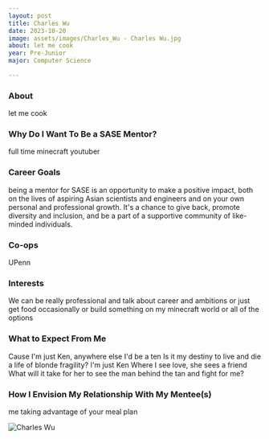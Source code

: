 ```yaml
---
layout: post
title: Charles Wu 
date: 2023-10-20
image: assets/images/Charles_Wu - Charles Wu.jpg
about: let me cook
year: Pre-Junior
major: Computer Science

---
```


### About

let me cook

### Why Do I Want To Be a SASE Mentor?

full time minecraft youtuber

### Career Goals

being a mentor for SASE is an opportunity to make a positive impact, both on the lives of aspiring Asian scientists and engineers and on your own personal and professional growth. It's a chance to give back, promote diversity and inclusion, and be a part of a supportive community of like-minded individuals.

### Co-ops

UPenn 

### Interests

We can be really professional and talk about career and ambitions or just get food occasionally or build something on my minecraft world or all of the options

### What to Expect From Me

Cause I'm just Ken, anywhere else I'd be a ten
Is it my destiny to live and die a life of blonde fragility?
I'm just Ken
Where I see love, she sees a friend
What will it take for her to see the man behind the tan and fight for me?

### How I Envision My Relationship With My Mentee(s) 

me taking advantage of your meal plan

<div class="text-center my-5">
    <img src="https://sase-drexel.github.io/mentorship-2023/assets/images/Charles_Wu - Charles Wu.jpg" alt="Charles Wu" class="rounded post-img" />
</div>
